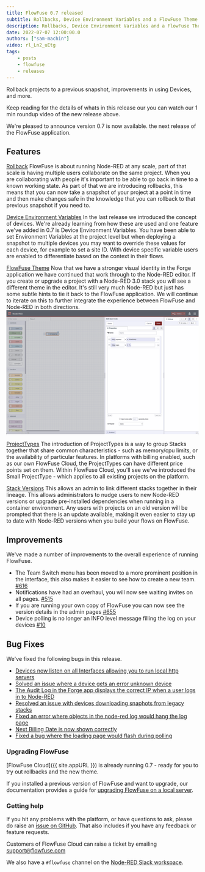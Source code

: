 ```yaml
---
title: FlowFuse 0.7 released
subtitle: Rollbacks, Device Environment Variables and a FlowFuse Theme
description: Rollbacks, Device Environment Variables and a FlowFuse Theme
date: 2022-07-07 12:00:00.0
authors: ["sam-machin"]
video: rl_Ln2_uEtg
tags:
    - posts
    - flowfuse
    - releases
---
```

Rollback projects to a previous snapshot, improvements in using Devices, and more.

<!--more-->

Keep reading for  the details of whats in this release our you can watch our 1 min roundup video of the new release above. 

We're pleased to announce version 0.7 is now available. the next release of the FlowFuse application.

## Features
[Rollback](https://github.com/FlowFuse/flowfuse/issues/587)
FlowFuse is about running Node-RED at any scale, part of that scale is having multiple users collaborate on the same project. When you are collaborating with people it's important to be able to go back in time to a known working state. As part of that we are introducing rollbacks, this means that you can now take a snapshot of your project at a point in time and then make changes safe in the knowledge that you can rollback to that previous snapshot if you need to.

[Device Environment Variables](https://github.com/FlowFuse/flowfuse/issues/680)
In the last release we introduced the concept of devices. We're already learning from how these are used and one feature we've added in 0.7 is Device Environment Variables. You have been able to set Environment Variables at the project level but when deploying a snapshot to multiple devices you may want to override these values for each device, for example to set a site ID. With device specific variable users are enabled to differentiate based on the context in their flows.

[FlowFuse Theme](https://github.com/FlowFuse/flowforge-nr-theme/)
Now that we have a stronger visual identity in the Forge application we have continued that work through to the Node-RED editor. If you create or upgrade a project with a Node-RED 3.0 stack you will see a different theme in the editor. It's still very much Node-RED but just has some subtle hints to tie it back to the FlowFuse application. We will continue to iterate on this to further integrate the experience between FlowFuse and Node-RED in both directions.
!["Screenshot showing the FlowFuse theme when the Node-RED 3.0 stack is selected"](./images/ff-07-theme.png "Screenshot showing the FlowFuse theme when the Node-RED 3.0 stack is selected")

[ProjectTypes](https://github.com/FlowFuse/flowfuse/issues/380)
The introduction of ProjectTypes is a way to group Stacks together that share common characteristics - such as memory/cpu limits, or the availability of particular features. In platforms with billing enabled, such as our own FlowFuse Cloud, the ProjectTypes can have different price points set on them. Within FlowFuse Cloud, you'll see we've introduced the Small ProjectType - which applies to all existing projects on the platform.

[Stack Versions](https://github.com/FlowFuse/flowfuse/issues/694)
This allows an admin to link different stacks together in their lineage. This allows administrators to nudge users to new Node-RED versions or upgrade pre-installed dependencies when running in a container environment. Any users with projects on an old version will be prompted that there is an update available, making it even easier to stay up to date with Node-RED versions when you build your flows on FlowFuse.


## Improvements
We've made a number of improvements to the overall experience of running FlowFuse.
- The Team Switch menu has been moved to a more prominent position in the interface, this also makes it easier to see how to create a new team. [#616](https://github.com/FlowFuse/flowfuse/issues/616)
- Notifications have had an overhaul, you will now see waiting invites on all pages. [#515](https://github.com/FlowFuse/flowfuse/issues/515)
- If you are running your own copy of FlowFuse you can now see the version details in the admin pages [#655](https://github.com/FlowFuse/flowfuse/issues/655)
- Device polling is no longer an INFO level message  filling the log on your devices [#10](https://github.com/FlowFuse/device-agent/issues/10)



## Bug Fixes
We've fixed the following bugs in this release.
- [Devices now listen on all Interfaces allowing you to run local http servers](https://github.com/FlowFuse/device-agent/issues/7)<br>
- [Solved an issue where a device gets an error  unknown device](https://github.com/FlowFuse/device-agent/issues/7)<br>
- [The Audit Log in the Forge app displays the correct IP when a user logs in to Node-RED](https://github.com/FlowFuse/flowfuse/issues/507)<br>
- [Resolved an issue with devices downloading snaphots from legacy stacks](https://github.com/FlowFuse/flowfuse/issues/507)<br>
- [Fixed an error where objects in the node-red log would hang the log page](https://github.com/FlowFuse/flowfuse/issues/735)<br>
- [Next Billing Date is now shown correctly](https://github.com/FlowFuse/flowfuse/issues/745)<br>
- [Fixed a bug where the loading page would flash during polling](https://github.com/FlowFuse/flowfuse/issues/689)<br>

### Upgrading FlowFuse

[FlowFuse Cloud]({{ site.appURL }}) is already running 0.7 - ready for
you to try out rollbacks and the new theme. 

If you installed a previous version of FlowFuse and want to upgrade, our documentation provides a
guide for [upgrading FlowFuse on a local server](/docs/upgrade/#upgrading-flowfuse).

### Getting help

If you hit any problems with the platform, or have questions to ask, please do
raise an [issue on GitHub](https://github.com/FlowFuse/flowfuse/issues).
That also includes if you have any feedback or feature requests.

Customers of FlowFuse Cloud can raise a ticket by emailing support@flowfuse.com

We also have a `#flowfuse` channel on the [Node-RED Slack workspace](https://nodered.org/slack).
